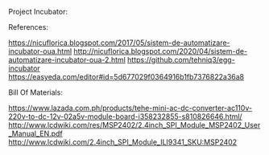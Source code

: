 

Project Incubator:




References:

https://nicuflorica.blogspot.com/2017/05/sistem-de-automatizare-incubator-oua.html
http://nicuflorica.blogspot.com/2020/04/sistem-de-automatizare-incubator-oua-2.html
https://github.com/tehniq3/egg-incubator
https://easyeda.com/editor#id=5d677029f0364916b1fb7376822a36a8

Bill Of Materials:

https://www.lazada.com.ph/products/tehe-mini-ac-dc-converter-ac110v-220v-to-dc-12v-02a5v-module-board-i358232855-s810826646.html/
http://www.lcdwiki.com/res/MSP2402/2.4inch_SPI_Module_MSP2402_User_Manual_EN.pdf
http://www.lcdwiki.com/2.4inch_SPI_Module_ILI9341_SKU:MSP2402
